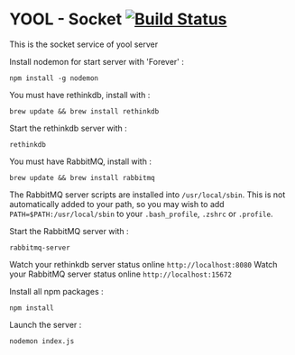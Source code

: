 # YOOL - Socket [![Build Status](https://travis-ci.org/getyool/yool-server-socket.svg?branch=master)](https://travis-ci.org/getyool/yool-server-socket)

This is the socket service of yool server

Install nodemon for start server with 'Forever' :

`npm install -g nodemon`

You must have rethinkdb, install with :

`brew update && brew install rethinkdb`

Start the rethinkdb server with :

`rethinkdb`

You must have RabbitMQ, install with :

`brew update && brew install rabbitmq`

The RabbitMQ server scripts are installed into `/usr/local/sbin`. This is not automatically added to your path, so you may wish to add `PATH=$PATH:/usr/local/sbin` to your `.bash_profile`, `.zshrc` or `.profile`.

Start the RabbitMQ server with :

`rabbitmq-server`

Watch your rethinkdb server status online `http://localhost:8080`
Watch your RabbitMQ server status online `http://localhost:15672`

Install all npm packages :

`npm install`

Launch the server :

`nodemon index.js`
